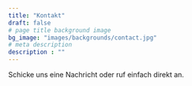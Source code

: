 ```yaml
---
title: "Kontakt"
draft: false
# page title background image
bg_image: "images/backgrounds/contact.jpg"
# meta description
description : ""
---
```


Schicke uns eine Nachricht oder ruf einfach direkt an.
